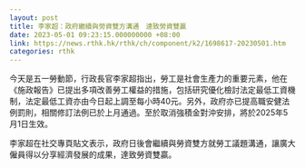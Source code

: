 ```yaml
---
layout: post
title: 李家超：政府繼續與勞資雙方溝通　達致勞資雙贏
date: 2023-05-01 09:23:15.000000000 +08:00
link: https://news.rthk.hk/rthk/ch/component/k2/1698617-20230501.htm
categories: rthk
---
```


今天是五一勞動節，行政長官李家超指出，勞工是社會生產力的重要元素，他在《施政報告》已提出多項改善勞工權益的措施，包括研究優化檢討法定最低工資機制，法定最低工資亦由今日起上調至每小時40元。另外，政府亦已提高職安健法例罰則，相關修訂法例已於上月通過。至於取消強積金對沖安排，將於2025年5月1日生效。

李家超在社交專頁貼文表示，政府日後會繼續與勞資雙方就勞工議題溝通，讓廣大僱員得以分享經濟發展的成果，達致勞資雙贏。

